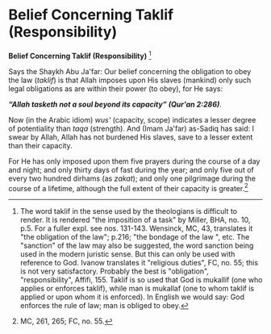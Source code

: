 Belief Concerning Taklif (Responsibility)
=========================================

**Belief Concerning Taklif (Responsibility)** [^1]

Says the Shaykh Abu Ja'far: Our belief concerning the obligation to obey
the law (*taklif*) is that Allah imposes upon His slaves (mankind) only
such legal obligations as are within their power (to obey), for He says:

***“Allah tasketh not a soul beyond its capacity” (Qur'an 2:286)***.

Now (in the Arabic idiom) *wus'* (capacity, scope) indicates a lesser
degree of potentiality than *taqa* (strength). And (Imam Ja'far)
as-Sadiq has said: I swear by Allah, Allah has not burdened His slaves,
save to a lesser extent than their capacity.

For He has only imposed upon them five prayers during the course of a
day and night; and only thirty days of fast during the year; and only
five out of every two hundred dirhams (as *zakat*); and only one
pilgrimage during the course of a lifetime, although the full extent of
their capacity is greater.[^2]

[^1]: The word taklif in the sense used by the theologians is difficult
to render. It is rendered "the imposition of a task" by Miller, BHA, no.
10, p.5. For a fuller expl. see nos. 131-143. Wensinck, MC, 43,
translates it "the obligation of the law"; p.216; "the bondage of the
law ", etc. The "sanction" of the law may also be suggested, the word
sanction being used in the modern juristic sense. But this can only be
used with reference to God. Ivanow translates it "religious duties", FC,
no. 55; this is not very satisfactory. Probably the best is
"obligation", "responsibility", Affifi, 155. Taklif is so used that God
is mukallif (one who applies or enforces taklif), while man is mukallaf
(one to whom taklif is applied or upon whom it is enforced). In English
we would say: God enforces the rule of law; man is obliged to obey.

[^2]: MC, 261, 265; FC, no. 55.


